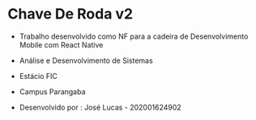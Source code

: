 # Chave De Roda v2

- Trabalho desenvolvido como NF para a cadeira de Desenvolvimento Mobile com React Native 
- Análise e Desenvolvimento de Sistemas 
- Estácio FIC 
- Campus Parangaba 

- Desenvolvido por : José Lucas - 202001624902